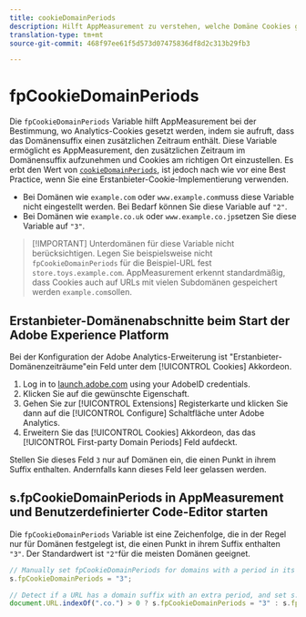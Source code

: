 ```yaml
---
title: cookieDomainPeriods
description: Hilft AppMeasurement zu verstehen, welche Domäne Cookies gespeichert werden sollen, wenn die Domäne einen Punkt in ihrem Suffix hat.
translation-type: tm+mt
source-git-commit: 468f97ee61f5d573d07475836df8d2c313b29fb3

---
```



# fpCookieDomainPeriods

Die `fpCookieDomainPeriods` Variable hilft AppMeasurement bei der Bestimmung, wo Analytics-Cookies gesetzt werden, indem sie aufruft, dass das Domänensuffix einen zusätzlichen Zeitraum enthält. Diese Variable ermöglicht es AppMeasurement, den zusätzlichen Zeitraum im Domänensuffix aufzunehmen und Cookies am richtigen Ort einzustellen. Es erbt den Wert von [`cookieDomainPeriods`](cookiedomainperiods.md), ist jedoch nach wie vor eine Best Practice, wenn Sie eine Erstanbieter-Cookie-Implementierung verwenden.

* Bei Domänen wie `example.com` oder `www.example.com`muss diese Variable nicht eingestellt werden. Bei Bedarf können Sie diese Variable auf `"2"`.
* Bei Domänen wie `example.co.uk` oder `www.example.co.jp`setzen Sie diese Variable auf `"3"`.

> [!IMPORTANT] Unterdomänen für diese Variable nicht berücksichtigen. Legen Sie beispielsweise nicht `fpCookieDomainPeriods` für die Beispiel-URL fest `store.toys.example.com`. AppMeasurement erkennt standardmäßig, dass Cookies auch auf URLs mit vielen Subdomänen gespeichert werden `example.com`sollen.

## Erstanbieter-Domänenabschnitte beim Start der Adobe Experience Platform

Bei der Konfiguration der Adobe Analytics-Erweiterung ist &quot;Erstanbieter-Domänenzeiträume&quot;ein Feld unter dem [!UICONTROL Cookies] Akkordeon.

1. Log in to [launch.adobe.com](https://launch.adobe.com) using your AdobeID credentials.
2. Klicken Sie auf die gewünschte Eigenschaft.
3. Gehen Sie zur [!UICONTROL Extensions] Registerkarte und klicken Sie dann auf die [!UICONTROL Configure] Schaltfläche unter Adobe Analytics.
4. Erweitern Sie das [!UICONTROL Cookies] Akkordeon, das das [!UICONTROL First-party Domain Periods] Feld aufdeckt.

Stellen Sie dieses Feld `3` nur auf Domänen ein, die einen Punkt in ihrem Suffix enthalten. Andernfalls kann dieses Feld leer gelassen werden.

## s.fpCookieDomainPeriods in AppMeasurement und Benutzerdefinierter Code-Editor starten

Die `fpCookieDomainPeriods` Variable ist eine Zeichenfolge, die in der Regel nur für Domänen festgelegt ist, die einen Punkt in ihrem Suffix enthalten `"3"`. Der Standardwert ist `"2"`für die meisten Domänen geeignet.

```js
// Manually set fpCookieDomainPeriods for domains with a period in its suffix, such as www.example.co.uk
s.fpCookieDomainPeriods = "3";

// Detect if a URL has a domain suffix with an extra period, and set s.fpCookieDomainPeriods automatically
document.URL.indexOf(".co.") > 0 ? s.fpCookieDomainPeriods = "3" : s.fpCookieDomainPeriods = "2";
```
